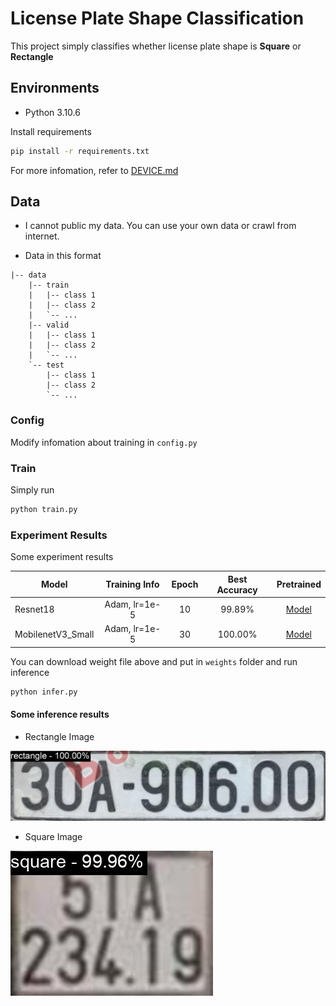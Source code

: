 # License Plate Shape Classification

This project simply classifies whether license plate shape is **Square** or **Rectangle**

## Environments

- Python 3.10.6

Install requirements

``` bash
pip install -r requirements.txt
```

For more infomation, refer to [DEVICE.md](./DEVICE.md)

## Data

- I cannot public my data. You can use your own data or crawl from internet.

- Data in this format

``` files
|-- data
    |-- train
    |   |-- class 1
    |   |-- class 2
    |   `-- ...
    |-- valid
    |   |-- class 1
    |   |-- class 2
    |   `-- ...
    `-- test
        |-- class 1
        |-- class 2
        `-- ...
```

### Config

Modify infomation about training in `config.py`

### Train

Simply run 

``` bash
python train.py
```

### Experiment Results

Some experiment results

| Model             | Training Info | Epoch | Best Accuracy | Pretrained                      |
| ----------------- |:-------------:| :---: | :-----------: | :-----------------------------: |
| Resnet18          | Adam, lr=1e-5 | 10    | 99.89%        | [Model](https://bit.ly/3PshMuc) |
| MobilenetV3_Small | Adam, lr=1e-5 | 30    | 100.00%       | [Model](https://bit.ly/3PNqKST) |

You can download weight file above and put in `weights` folder and run inference

``` bash
python infer.py
```

#### Some inference results

- Rectangle Image

![Rectangle](assets/rectangle.jpg "Rectangle Image")

- Square Image

![Square](assets/square.jpg "Square Image")
